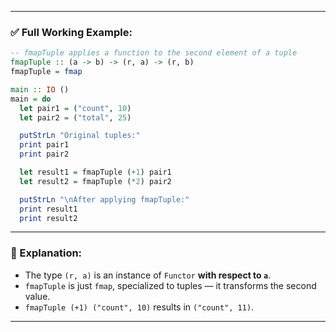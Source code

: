 

---

### ✅ Full Working Example:

```haskell
-- fmapTuple applies a function to the second element of a tuple
fmapTuple :: (a -> b) -> (r, a) -> (r, b)
fmapTuple = fmap

main :: IO ()
main = do
  let pair1 = ("count", 10)
  let pair2 = ("total", 25)

  putStrLn "Original tuples:"
  print pair1
  print pair2

  let result1 = fmapTuple (+1) pair1
  let result2 = fmapTuple (*2) pair2

  putStrLn "\nAfter applying fmapTuple:"
  print result1
  print result2
```

---

### 🧠 Explanation:

* The type `(r, a)` is an instance of `Functor` **with respect to `a`**.
* `fmapTuple` is just `fmap`, specialized to tuples — it transforms the second value.
* `fmapTuple (+1) ("count", 10)` results in `("count", 11)`.

---

